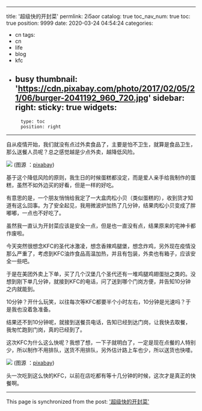 
---
title: '超级快的开封菜'
permlink: 2i5aor
catalog: true
toc_nav_num: true
toc: true
position: 9999
date: 2020-03-24 04:54:24
categories:
- cn
tags:
- cn
- life
- blog
- kfc
- busy
thumbnail: 'https://cdn.pixabay.com/photo/2017/02/05/21/06/burger-2041192_960_720.jpg'
sidebar:
    right:
        sticky: true
widgets:
    -
        type: toc
        position: right
---


自从疫情开始，我们就没有点过外卖食品了，主要是怕不卫生，就算是食品卫生，那么送餐人员呢？总之感觉越是少点外卖，越降低风险。

![](https://cdn.pixabay.com/photo/2017/02/05/21/06/burger-2041192_960_720.jpg)
(图源 ：[pixabay](https://pixabay.com/))

基于这个降低风险的原则，我生日的时候蛋糕都没定，而是爱人亲手给我制作的蛋糕，虽然不如外边买的好看，但是一样的好吃。

有意思的是，一个朋友悄悄给我定了一大盒肉松小贝（类似蛋糕的），收到货才知道有这么回事。为了安全起见，我用微波炉加热了几分钟，结果肉松小贝变成了胖嘟嘟，一点也不好吃了。

虽然我一直认为开封菜应该是安全一点，但是也一直没有点，结果原来的宅神卡都作废啦。

今天突然很想念KFC的圣代冰激凌，想念香辣鸡腿堡，想念炸鸡，另外现在疫情没那么严重了，考虑到KFC油炸食品高温加热，并且有包装，外卖也有箱子，应该安全一些吧。

于是在美团外卖上下单，买了几个汉堡几个圣代还有一堆鸡腿鸡翅蛋挞之类的。没想到刚下单几分钟，就接到KFC的电话，问了送到哪个门岗方便，并告知10分钟之内就能到。

10分钟？开什么玩笑，以往每次等KFC都要半个小时左右，10分钟是光速吗？于是我也没着急准备。

结果还不到10分钟呢，就接到送餐员电话，告知已经到达门岗，让我快去取餐，我匆忙跑到门岗，真的已经到了。

这次KFC为什么这么快呢？我想了想，一下子就明白了，一定是现在点餐的人特别少，所以制作不用排队，送货不用排队，另外估计路上车也少，所以送货也快喽。

![](https://cdn.pixabay.com/photo/2015/10/17/22/14/hamburger-993526_960_720.jpg)
(图源 ：[pixabay](https://pixabay.com/))

头一次吃到这么快的KFC，以前在店吃都有等十几分钟的时候，这次才是真正的快餐啊。

- - -

This page is synchronized from the post: ['超级快的开封菜'](https://steemit.com/@oflyhigh/2i5aor)
